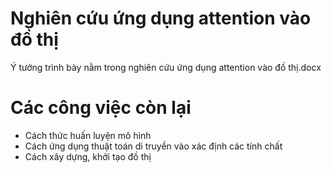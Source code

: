 # Nghiên cứu ứng dụng attention vào đồ thị
Ý tưởng trình bày nằm trong nghiên cứu ứng dụng attention vào đồ thị.docx
# Các công việc còn lại
- Cách thức huấn luyện mô hình
- Cách ứng dụng thuật toán di truyền vào xác định các tính chất
- Cách xây dựng, khởi tạo đồ thị